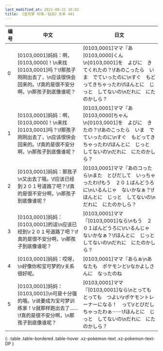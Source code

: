 ```yaml
---
last_modified_at: 2021-08-21 16:02
title: 《宝可梦 珍珠／钻石》文本 491
---
```

| 编号 | 中文 | 日文 |
| ---- | ---- | ---- |
| 0 | [0103,0001]妈妈：啊，[0103,0000]！\n来找[0103,0001]吗？\f那孩子刚刚出去了，\n应该很快会回来的。\f真的是很不安分啊，\n那孩子到底像谁呢？ | [0103,0001]ママ『あ　[0103,0000]くん\n[0103,0001]を　よびに　きてくれたの？\fあのこったら　いま　でていったのに\nすぐ　もどってきちゃったわ\fほんとに　じっと　してないの\nだれに　にたのかしら？ |
| 1 | [0103,0001]妈妈：啊，[0103,0000]！\n来找[0103,0001]吗？\f那孩子刚刚出去了，\n应该很快会回来的。\f真的是很不安分啊，\n那孩子到底像谁呢？ | [0103,0001]ママ『あ　[0103,0000]ちゃん\n[0103,0001]を　よびに　きたの？\fあのこったら　いま　でていったのに\nすぐ　もどってきちゃったわ\fほんとに　じっと　してないの\nだれに　にたのかしら？ |
| 2 | [0103,0001]妈妈：那孩子\n又出去了哦。\f应该已经到２０１号道路了吧？\f真的是很不安分啊，\n那孩子到底像谁呢？ | [0103,0001]ママ『あのコったら\nまた　とびだして　いっちゃったわ\fもう　２０１ばんどうろに\nいるんじゃ　ないかなぁ？\fほんとに　じっと　してないの\nだれに　にたのかしら？ |
| 3 | [0103,0001]妈妈：[0103,0001]的话\n应该已经到\r２０１号道路了吧？\f真的是很不安分啊，\n那孩子到底像谁呢？ | [0103,0001]ママ『[0103,0001]なら\nもう　２０１ばんどうろに\rいるんじゃ　ないかなぁ？\fほんとに　じっと　してないの\nだれに　にたのかしら？ |
| 4 | [0103,0001]妈妈：哎呀，\n好像你和宝可梦的\r关系很好呢。 | [0103,0001]ママ『あらぁ\nあなたも　ポケモンと\rなかよしさんに　なったのね |
| 5 | [0103,0001]妈妈：[0103,0001]\n可是十分强的哦。\r说要成为宝可梦训练家！\r就那样跑出去了……\f真的是很不安分啊，\n那孩子到底像谁呢？ | [0103,0001]ママ『[0103,0001]なら\nとっても　とっても　つよい\rポケモントレーナーになる！　って\rとびだしちゃったわぁ⋯⋯\fほんとに　じっと　してないの\nだれに　にたのかしら？ |
{: .table .table-bordered .table-hover .xz-pokemon-text .xz-pokemon-text-DP }